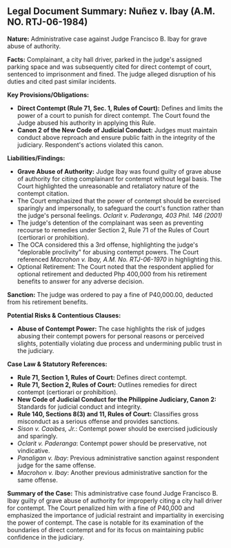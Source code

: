 ## Legal Document Summary: Nuñez v. Ibay (A.M. NO. RTJ-06-1984)

**Nature:** Administrative case against Judge Francisco B. Ibay for grave abuse of authority.

**Facts:** Complainant, a city hall driver, parked in the judge's assigned parking space and was subsequently cited for direct contempt of court, sentenced to imprisonment and fined. The judge alleged disruption of his duties and cited past similar incidents.

**Key Provisions/Obligations:**
*   **Direct Contempt (Rule 71, Sec. 1, Rules of Court):**  Defines and limits the power of a court to punish for direct contempt. The Court found the Judge abused his authority in applying this Rule.
*   **Canon 2 of the New Code of Judicial Conduct:** Judges must maintain conduct above reproach and ensure public faith in the integrity of the judiciary. Respondent's actions violated this canon.

**Liabilities/Findings:**
*   **Grave Abuse of Authority:** Judge Ibay was found guilty of grave abuse of authority for citing complainant for contempt without legal basis. The Court highlighted the unreasonable and retaliatory nature of the contempt citation.
*   The Court emphasized that the power of contempt should be exercised sparingly and impersonally, to safeguard the court's function rather than the judge's personal feelings. *Oclarit v. Paderanga, 403 Phil. 146 (2001)*
*   The judge's detention of the complainant was seen as preventing recourse to remedies under Section 2, Rule 71 of the Rules of Court (certiorari or prohibition).
*   The OCA considered this a 3rd offense, highlighting the judge's "deplorable proclivity" for abusing contempt powers. The Court referenced *Macrohon v. Ibay, A.M. No. RTJ-06-1970* in highlighting this.
*   Optional Retirement: The Court noted that the respondent applied for optional retirement and deducted Php 400,000 from his retirement benefits to answer for any adverse decision.

**Sanction:** The judge was ordered to pay a fine of P40,000.00, deducted from his retirement benefits.

**Potential Risks & Contentious Clauses:**
*   **Abuse of Contempt Power:** The case highlights the risk of judges abusing their contempt powers for personal reasons or perceived slights, potentially violating due process and undermining public trust in the judiciary.

**Case Law & Statutory References:**
*   **Rule 71, Section 1, Rules of Court:** Defines direct contempt.
*   **Rule 71, Section 2, Rules of Court:** Outlines remedies for direct contempt (certiorari or prohibition).
*   **New Code of Judicial Conduct for the Philippine Judiciary, Canon 2:** Standards for judicial conduct and integrity.
*   **Rule 140, Sections 8(3) and 11, Rules of Court:** Classifies gross misconduct as a serious offense and provides sanctions.
*   *Sison v. Caoibes, Jr.*: Contempt power should be exercised judiciously and sparingly.
*   *Oclarit v. Paderanga*: Contempt power should be preservative, not vindicative.
*   *Panaligan v. Ibay*: Previous administrative sanction against respondent judge for the same offense.
*   *Macrohon v. Ibay*: Another previous administrative sanction for the same offense.

**Summary of the Case:** This administrative case found Judge Francisco B. Ibay guilty of grave abuse of authority for improperly citing a city hall driver for contempt. The Court penalized him with a fine of P40,000 and emphasized the importance of judicial restraint and impartiality in exercising the power of contempt. The case is notable for its examination of the boundaries of direct contempt and for its focus on maintaining public confidence in the judiciary.
